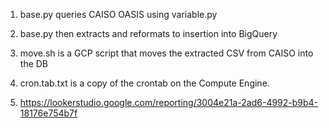 1. base.py queries CAISO OASIS using variable.py
2. base.py then extracts and reformats to insertion into BigQuery
3. move.sh is a GCP script that moves the extracted CSV from CAISO into the DB
4. cron.tab.txt is a copy of the crontab on the Compute Engine.

5. https://lookerstudio.google.com/reporting/3004e21a-2ad6-4992-b9b4-18176e754b7f
